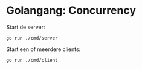 # Golangang: Concurrency

Start de server:

```shell
go run ./cmd/server
```

Start een of meerdere clients:

```shell
go run ./cmd/client
```
